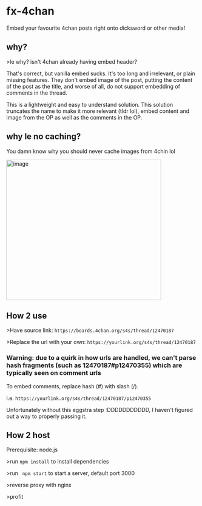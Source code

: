 # fx-4chan

Embed your favourite 4chan posts right onto dicksword or other media!

## why?
\>le why? isn't 4chan already having embed header?

That's correct, but vanilla embed sucks. It's too long and irrelevant, or plain missing features. They don't embed image of the post, putting the content of the post as the title, and worse of all, do not support embedding of comments in the thread.

This is a lightweight and easy to understand solution. This solution truncates the name to make it more relevant (tldr lol), embed content and image from the OP as well as the comments in the OP.

## why le no caching?
You damn know why you should never cache images from 4chin lol

<img width="408" height="370" alt="image" src="https://github.com/user-attachments/assets/2f22d3cc-1339-4212-b615-87f459f9e28f" />

## How 2 use
\>Have source link: `https://boards.4chan.org/s4s/thread/12470187`

\>Replace the url with your own: `https://yourlink.org/s4s/thread/12470187`

### Warning: due to a quirk in how urls are handled, we can't parse hash fragments (such as 12470187#p12470355) which are typically seen on comment urls
To embed comments, replace hash (#) with slash (/).

i.e. `https://yourlink.org/s4s/thread/12470187/p12470355`

Unfortunately without this eggstra step :DDDDDDDDDDD, I haven't figured out a way to properly passing it.

## How 2 host
Prerequisite: node.js

\>run ```npm install``` to install dependencies

\>run ``` npm start``` to start a server, default port 3000

\>reverse proxy with nginx

\>profit
